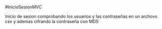 #InicioSesionMVC

Inicio de sesion comprobando los usuarios y las contraseñas en un archovo csv y ademas cifrando la contraseña con MD5
